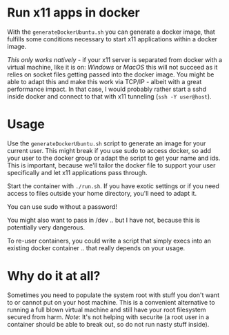 # Run x11 apps in docker

With the `generateDockerUbuntu.sh` you can generate a docker image, that fulfills some conditions necessary to start x11 applications within a docker image.

_This only works natively_ - if your x11 server is separated from docker with a virtual machine, like it is on: _Windows_ or _MacOS_ this will not succeed as it relies on socket files getting passed into the docker image. You might be able to adapt this and make this work via TCP/IP - albeit with a great performance impact. In that case, I would probably rather start a sshd inside docker and connect to that with x11 tunneling (`ssh -Y user@host`).

# Usage

Use the `generateDockerUbuntu.sh` script to generate an image for your current user. This might break if you use sudo to access docker, so add your user to the docker group or adapt the script to get your name and ids. This is important, because we'll tailor the docker file to support your user specifically and let x11 applications pass through.

Start the container with `./run.sh`. If you have exotic settings or if you need access to files outside your home directory, you'll need to adapt it.

You can use sudo without a password!

You might also want to pass in /dev .. but I have not, because this is potentially very dangerous.

To re-user containers, you could write a script that simply execs into an existing docker container .. that really depends on your usage.

# Why do it at all?

Sometimes you need to populate the system root with stuff you don't want to or cannot put on your host machine. This is a convenient alternative to running a full blown virtual machine and still have your root filesystem secured from harm. _Note_: It's not helping with securite (a root user in a container should be able to break out, so do not run nasty stuff inside).
